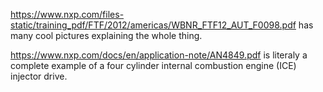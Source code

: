 
https://www.nxp.com/files-static/training_pdf/FTF/2012/americas/WBNR_FTF12_AUT_F0098.pdf has many cool pictures explaining the whole thing.

https://www.nxp.com/docs/en/application-note/AN4849.pdf is literaly a complete example of a four cylinder internal combustion engine (ICE) injector drive.